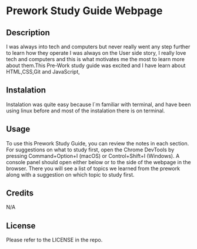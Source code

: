# Prework Study Guide Webpage
## Description
I was always into tech and computers but never really went any step further to learn how they operate I was always on the User side story, I really love tech and computers and this is what motivates me the most to learn more about them.This Pre-Work study guide was excited and I have learn about HTML,CSS,Git and JavaScript,

## Instalation

Instalation was quite easy because I`m familiar with terminal, and have been using linux before and most of the instalation there is on  terminal.

## Usage
To use this Prework Study Guide, you can review the notes in each section. For suggestions on what to study first, open the Chrome DevTools by pressing Command+Option+I (macOS) or Control+Shift+I (Windows). A console panel should open either below or to the side of the webpage in the browser. There you will see a list of topics we learned from the prework along with a suggestion on which topic to study first.

## Credits

N/A

## License

Please refer to the LICENSE in the repo.

